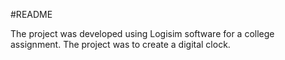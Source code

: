 #README

The project was developed using Logisim software for a college assignment. The project was to create a digital clock.
